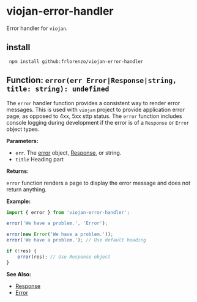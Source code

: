 # viojan-error-handler

Error handler for `viojan`.

## install

```
 npm install github:frlorenzo/viojan-error-handler
```


## Function: `error(err Error|Response|string, title: string): undefined`

The `error` handler function provides a consistent way to render error messages. This is used with `viojan` project to provide application error page, as opposed to 4xx, 5xx sttp status.  The `error` function includes console logging during development if the error is of a `Response` or `Error` object types.


**Parameters:**

- `err`. The [error](https://developer.mozilla.org/en-US/docs/Web/JavaScript/Reference/Global_Objects/Error) object, [Response](https://developer.mozilla.org/en-US/docs/Web/API/Response), or string.
- `title` Heading part


**Returns:**

`error` function renders a page to display the error message and does not return anything.


**Example:**

```javascript
import { error } from 'viojan-error-handler';

error('We have a problem.', 'Error');

error(new Error('We have a problem.'));
error('We have a problem.'); // Use default heading

if (!res) {
    error(res); // Use Response object
}
```


**See Also:**
- [Response](https://developer.mozilla.org/en-US/docs/Web/API/Response)
- [Error](https://developer.mozilla.org/en-US/docs/Web/JavaScript/Reference/Global_Objects/Error)
